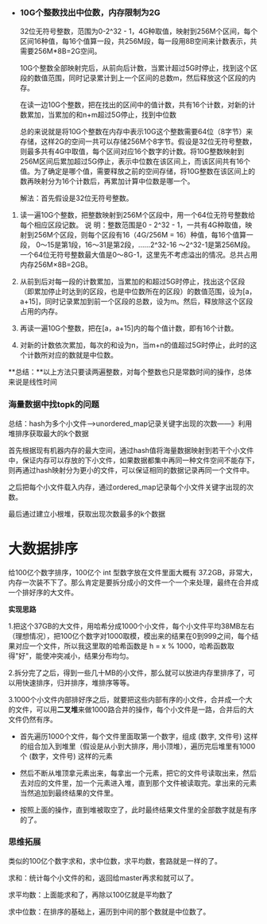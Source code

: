 - ### 10G个整数找出中位数，内存限制为2G

  32位无符号整数，范围为0-2^32 - 1，4G种取值，映射到256M个区间，每个区间16种值，每16个值算一段，共256M段，每一段用8B空间来计数表示，共需要256M*8B=2G空间。

  10G个整数全部映射完后，从前向后计数，当累计超过5G时停止，找到这个区段的数值范围，同时记录累计到上一个区间的总数m，然后释放这个区段的内存。

  在读一边10G个整数，把在找出的区间中的值计数，共有16个计数，对新的计数累加，当累加的和n+m超过5G停止，找到中位数

  总的来说就是将10G个整数在内存中表示10G这个整数需要64位（8字节）来存储，这样2G的空间一共可以存储256M个8字节。假设是32位无符号整数，则最多共有4G中取值，每个区间对应16个数字的计数。将10G整数映射到256M区间后累加超过5G停止，表示中位数在该区间上，而该区间共有16个值。为了确定是哪个值，需要释放之前的空间存储，将10G整数在该区间上的数再映射分为16个计数后，再累加计算中位数是哪一个。

  

  解法：首先假设是32位无符号整数。
1. 读一遍10G个整数，把整数映射到256M个区段中，用一个64位无符号整数给每个相应区段记数。
  说 明：整数范围是0 - 2^32 - 1，一共有4G种取值，映射到256M个区段，则每个区段有16（4G/256M = 16）种值，每16个值算一段， 0～15是第1段，16～31是第2段，……2^32-16 ～2^32-1是第256M段。一个64位无符号整数最大值是0～8G-1，这里先不考虑溢出的情况。总共占用内存256M×8B=2GB。

  2. 从前到后对每一段的计数累加，当累加的和超过5G时停止，找出这个区段（即累加停止时达到的区段，也是中位数所在的区段）的数值范围，设为[a，a+15]，同时记录累加到前一个区段的总数，设为m。然后，释放除这个区段占用的内存。

  3. 再读一遍10G个整数，把在[a，a+15]内的每个值计数，即有16个计数。

  4. 对新的计数依次累加，每次的和设为n，当m+n的值超过5G时停止，此时的这个计数所对应的数就是中位数。

  **总结：**以上方法只要读两遍整数，对每个整数也只是常数时间的操作，总体来说是线性时间

  

### 海量数据中找topk的问题

总结：hash为多个小文件-->unordered_map记录关键字出现的次数——》利用堆排序获取最大的k个数据

首先根据现有机器内存的最大空间，通过hash值将海量数据映射到若干个小文件中，保证内存可以存放的下小文件，如果数据都集中再同一种文件空间不能存下，则再通过hash映射分为更小的文件，可以保证相同的数据记录再同一个文件中。

之后把每个小文件载入内存，通过ordered_map记录每个小文件关键字出现的次数。

最后通过建立小根堆，获取出现次数最多的k个数据



# 大数据排序

给100亿个数字排序，100亿个 int 型数字放在文件里面大概有 37.2GB，非常大，内存一次装不下了。那么肯定是要拆分成小的文件一个一个来处理，最终在合并成一个排好序的大文件。

**实现思路**

  1.把这个37GB的大文件，用哈希分成1000个小文件，每个小文件平均38MB左右（理想情况），把100亿个数字对1000取模，模出来的结果在0到999之间，每个结果对应一个文件，所以我这里取的哈希函数是 h = x % 1000，哈希函数取得"好"，能使冲突减小，结果分布均匀。

  2.拆分完了之后，得到一些几十MB的小文件，那么就可以放进内存里排序了，可以用快速排序，归并排序，堆排序等等。

  3.1000个小文件内部排好序之后，就要把这些内部有序的小文件，合并成一个大的文件，可以用**二叉堆**来做1000路合并的操作，每个小文件是一路，合并后的大文件仍然有序。

  - 首先遍历1000个文件，每个文件里面取第一个数字，组成 (数字, 文件号) 这样的组合加入到堆里（假设是从小到大排序，用小顶堆），遍历完后堆里有1000个 (数字，文件号) 这样的元素
- 然后不断从堆顶拿元素出来，每拿出一个元素，把它的文件号读取出来，然后去对应的文件里，加一个元素进入堆，直到那个文件被读取完。拿出来的元素当然追加到最终结果的文件里。
  
- 按照上面的操作，直到堆被取空了，此时最终结果文件里的全部数字就是有序的了。
  
### 思维拓展

类似的100亿个数字求和，求中位数，求平均数，套路就是一样的了。

求和：统计每个小文件的和，返回给master再求和就可以了。

求平均数：上面能求和了，再除以100亿就是平均数了

求中位数：在排序的基础上，遍历到中间的那个数就是中位数了。